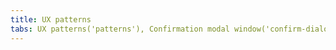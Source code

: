 ```yaml
---
title: UX patterns
tabs: UX patterns('patterns'), Confirmation modal window('confirm-dialog'), Content in modal window('modal-content'), Empty page('empty-page'), Error message('global-errors'), Export('export'), FeedbackYesNo('feedback-yes-no'), Form('form'), Informer('informer'), Links order in ProductHead('links-order'), Loading states('loading-states'), ProjectCreate('project-create'), ProjectSelect('project-select'), Success state('success-state'), Summary('summary'), Validation('validation-form'), Web-performance('web-performance')
---
```

